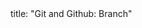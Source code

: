 <frontmatter>
title: "Git and Github: Branch"
</frontmatter>

<include src="index-body.md" boilerplate />
